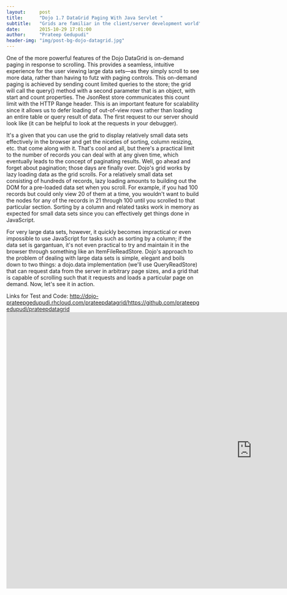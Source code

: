 ```yaml
---
layout:     post
title:      "Dojo 1.7 DataGrid Paging With Java Servlet "
subtitle:   "Grids are familiar in the client/server development world"
date:       2015-10-29 17:01:00
author:     "Prateep Gedupudi"
header-img: "img/post-bg-dojo-datagrid.jpg"
---
```


<p>One of the more powerful features of the Dojo DataGrid is on-demand paging in response to scrolling. This provides a seamless, intuitive experience for the user viewing large data sets—as they simply scroll to see more data, rather than having to futz with paging controls. This on-demand paging is achieved by sending count limited queries to the store; the grid will call the query() method with a second parameter that is an object, with start and count properties. The JsonRest store communicates this count limit with the HTTP Range header. This is an important feature for scalability since it allows us to defer loading of out-of-view rows rather than loading an entire table or query result of data. The first request to our server should look like (it can be helpful to look at the requests in your debugger).</p>

<p> It's a given that you can use the grid to display relatively small data sets effectively in the browser and get the niceties of sorting, column resizing, etc. that come along with it. That's cool and all, but there's a practical limit to the number of records you can deal with at any given time, which eventually leads to the concept of paginating results.
Well, go ahead and forget about pagination; those days are finally over. Dojo's grid works by lazy loading data as the grid scrolls. For a relatively small data set consisting of hundreds of records, lazy loading amounts to building out the DOM for a pre-loaded data set when you scroll. For example, if you had 100 records but could only view 20 of them at a time, you wouldn't want to build the nodes for any of the records in 21 through 100 until you scrolled to that particular section. Sorting by a column and related tasks work in memory as expected for small data sets since you can effectively get things done in JavaScript.</p>

<p>For very large data sets, however, it quickly becomes impractical or even impossible to use JavaScript for tasks such as sorting by a column; if the data set is gargantuan, it's not even practical to try and maintain it in the browser through something like an ItemFileReadStore. Dojo's approach to the problem of dealing with large data sets is simple, elegant and boils down to two things: a dojo.data implementation (we'll use QueryReadStore) that can request data from the server in arbitrary page sizes, and a grid that is capable of scrolling such that it requests and loads a particular page on demand. Now, let's see it in action.</p>
Links for Test and Code: <a href="http://dojo-prateepgedupudi.rhcloud.com/prateepdatagrid/">http://dojo-prateepgedupudi.rhcloud.com/prateepdatagrid/</a><a href="https://github.com/prateepgedupudi/prateepdatagrid">https://github.com/prateepgedupudi/prateepdatagrid</a>  

<div class="embed-responsive embed-responsive-16by9">
	<iframe width="1280" height="720" src="https://www.youtube.com/embed/ULxHEedvmZ0" frameborder="0" allowfullscreen></iframe>
</div>

